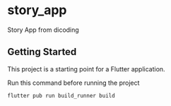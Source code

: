 # story_app

Story App from dicoding

## Getting Started

This project is a starting point for a Flutter application.

Run this command before running the project

```flutter pub run build_runner build```

